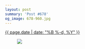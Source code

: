 ```yaml
---
layout: post
summary: 'Post #678'
og_image: 678-960.jpg
---
```


<p>
 <time>
  <a href="/678">
   {{ page.date | date: "%B %-d, %Y" }}
  </a>
 </time>
 <a href="/678">
  <figure data-taken="8/28/2017">
   <img sizes="(min-width: 700px) 50vw, calc(100vw - 2rem)" src="{{ site.assets_url }}/678-480.jpg" srcset="{{ site.assets_url }}/678-240.jpg 240w, {{ site.assets_url }}/678-480.jpg 480w, {{ site.assets_url }}/678-720.jpg 720w, {{ site.assets_url }}/678-960.jpg 960w"/>
  </figure>
 </a>
</p>
